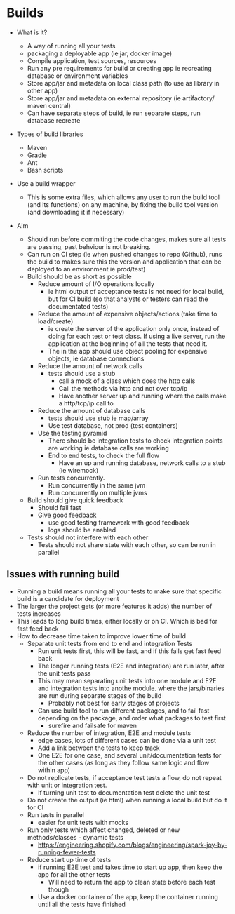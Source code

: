 # Builds

- What is it?
  - A way of running all your tests
  - packaging a deployable app (ie jar, docker image)
  - Compile application, test sources, resources
  - Run any pre requirements for build or creating app ie recreating database or environment variables
  - Store app/jar and metadata on local class path (to use as library in other app)
  - Store app/jar and metadata on external repository (ie artifactory/ maven central)
  - Can have separate steps of build, ie run separate steps, run database recreate

- Types of build libraries
  -  Maven
  - Gradle
  - Ant
  - Bash scripts

- Use a build wrapper
  - This is some extra files, which allows any user to run the build tool (and its functions) on any machine, by fixing the build tool version (and downloading it if necessary)

- Aim
  - Should run before commiting the code changes, makes sure all tests are passing, past behviour is not breaking.
  - Can run on CI step (ie when pushed changes to repo (Github), runs the build to makes sure this the version and application that can be deployed to an environment ie prod/test)
  - Build should be as short as possible
    - Reduce amount of I/O operations locally
      - ie html output of acceptance tests is not need for local build, but for CI build (so that analysts or testers can read the documentated tests)
    - Reduce the amount of expensive objects/actions (take time to load/create)
      - ie create the server of the application only once, instead of doing for each test or test class. If using a live server, run the application at the beginning of all the tests that need it.
      - The in the app should use object pooling for expensive objects, ie database connections
    - Reduce the amount of network calls
      - tests should use a stub
        - call a mock of a  class which does the http calls
        - Call the methods via http and not over tcp/ip
        - Have another server up and running where the calls make a http/tcp/ip call to
    - Reduce the amount of database calls
      - tests should use stub ie map/array
      - Use test database, not prod (test containers)
    - Use the testing pyramid
      - There should be integration tests to check integration points are working ie database calls are working
      - End to end tests, to check the full flow
        - Have an up and running database, network calls to a stub (ie wiremock)
    - Run tests concurrently.
      - Run concurrently in the same jvm
      - Run concurrently on multiple jvms
  - Build should give quick feedback
    - Should fail fast
    - Give good feedback
      - use good testing framework with good feedback
      - logs should be enabled
  - Tests should not interfere with each other
    - Tests should not share state with each other, so can be run in parallel

## Issues with running build

- Running a build means running all your tests to make sure that specific build is a candidate for deployment
- The larger the project gets (or more features it adds) the number of tests increases
- This leads to long build times, either locally or on CI. Which is bad for fast feed back
- How to decrease time taken to improve lower time of build
  - Separate unit tests from end to end and integration Tests
    - Run unit tests first, this will be fast, and if this fails get fast feed back
    - The longer running tests (E2E and integration) are run later, after the unit tests pass
    - This may mean separating unit tests into one module and E2E and integration tests into anothe module. where the jars/binaries are run during separate stages of the build
      - Probably not best for early stages of projects
    - Can use build tool to run different packages, and to fail fast depending on the package, and order what packages to test first
      - surefire and failsafe for maven
  - Reduce the number of integration, E2E and module tests
    - edge cases, lots of different cases can be done via a unit test
    - Add a link between the tests to keep track
    - One E2E for one case, and several unit/documentation tests for the other cases (as long as they follow same logic and flow within app)
  - Do not replicate tests, if acceptance test tests a flow, do not repeat with unit or integration test.
    - If turning unit test to documentation test delete the unit test
  - Do not create the output (ie html) when running a local build but do it for CI
  - Run tests in parallel
    - easier for unit tests with mocks
  - Run only tests which affect changed, deleted or new methods/classes - dynamic tests
    - https://engineering.shopify.com/blogs/engineering/spark-joy-by-running-fewer-tests
  - Reduce start up time of tests
    - if running E2E test and takes time to start up app, then keep the app for all the other tests
      - Will need to return the app to clean state before each test though
    - Use a docker container of the app, keep the container running until all the tests have finished
